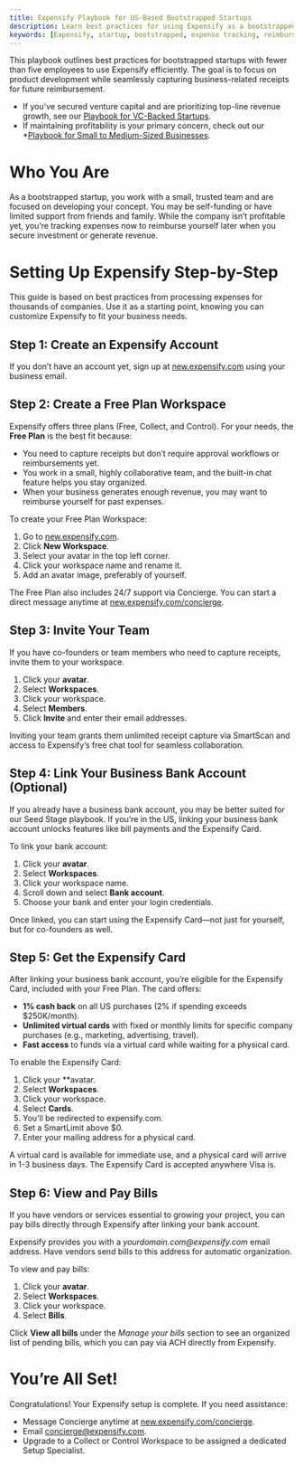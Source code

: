 ```yaml
---
title: Expensify Playbook for US-Based Bootstrapped Startups
description: Learn best practices for using Expensify as a bootstrapped startup with fewer than five employees.
keywords: [Expensify, startup, bootstrapped, expense tracking, reimbursement, workspace]
---
```

<div id="expensify-classic" markdown="1">
  
This playbook outlines best practices for bootstrapped startups with fewer than five employees to use Expensify efficiently. The goal is to focus on product development while seamlessly capturing business-related receipts for future reimbursement.

- If you've secured venture capital and are prioritizing top-line revenue growth, see our [Playbook for VC-Backed Startups](https://help.expensify.com/articles/playbooks/Expensify-Playbook-for-US-based-VC-Backed-Startups).
- If maintaining profitability is your primary concern, check out our *[Playbook for Small to Medium-Sized Businesses](https://help.expensify.com/articles/playbooks/Expensify-Playbook-for-Small-to-Medium-Sized-Businesses).

# Who You Are
As a bootstrapped startup, you work with a small, trusted team and are focused on developing your concept. You may be self-funding or have limited support from friends and family. While the company isn’t profitable yet, you’re tracking expenses now to reimburse yourself later when you secure investment or generate revenue.

# Setting Up Expensify Step-by-Step
This guide is based on best practices from processing expenses for thousands of companies. Use it as a starting point, knowing you can customize Expensify to fit your business needs.

## Step 1: Create an Expensify Account
If you don’t have an account yet, sign up at [new.expensify.com](https://new.expensify.com) using your business email.

## Step 2: Create a Free Plan Workspace
Expensify offers three plans (Free, Collect, and Control). For your needs, the **Free Plan** is the best fit because:

- You need to capture receipts but don’t require approval workflows or reimbursements yet.
- You work in a small, highly collaborative team, and the built-in chat feature helps you stay organized.
- When your business generates enough revenue, you may want to reimburse yourself for past expenses.

To create your Free Plan Workspace:

1. Go to [new.expensify.com](https://new.expensify.com).
2. Click **New Workspace**.
3. Select your avatar in the top left corner.
4. Click your workspace name and rename it.
5. Add an avatar image, preferably of yourself.

The Free Plan also includes 24/7 support via Concierge. You can start a direct message anytime at [new.expensify.com/concierge](https://new.expensify.com/concierge).

## Step 3: Invite Your Team
If you have co-founders or team members who need to capture receipts, invite them to your workspace.

1. Click your **avatar**.
2. Select **Workspaces**.
3. Click your workspace.
4. Select **Members**.
5. Click **Invite** and enter their email addresses.

Inviting your team grants them unlimited receipt capture via SmartScan and access to Expensify’s free chat tool for seamless collaboration.

## Step 4: Link Your Business Bank Account (Optional)
If you already have a business bank account, you may be better suited for our Seed Stage playbook. If you’re in the US, linking your business bank account unlocks features like bill payments and the Expensify Card.

To link your bank account:

1. Click your **avatar**.
2. Select **Workspaces**.
3. Click your workspace name.
4. Scroll down and select **Bank account**.
5. Choose your bank and enter your login credentials.

Once linked, you can start using the Expensify Card—not just for yourself, but for co-founders as well.

## Step 5: Get the Expensify Card
After linking your business bank account, you’re eligible for the Expensify Card, included with your Free Plan. The card offers:

- **1% cash back** on all US purchases (2% if spending exceeds $250K/month).
- **Unlimited virtual cards** with fixed or monthly limits for specific company purchases (e.g., marketing, advertising, travel).
- **Fast access** to funds via a virtual card while waiting for a physical card.

To enable the Expensify Card:

1. Click your **avata*r*.
2. Select **Workspaces**.
3. Click your workspace.
4. Select **Cards**.
5. You’ll be redirected to expensify.com.
6. Set a SmartLimit above $0.
7. Enter your mailing address for a physical card.

A virtual card is available for immediate use, and a physical card will arrive in 1-3 business days. The Expensify Card is accepted anywhere Visa is.

## Step 6: View and Pay Bills
If you have vendors or services essential to growing your project, you can pay bills directly through Expensify after linking your bank account.

Expensify provides you with a *_yourdomain.com@expensify.com_* email address. Have vendors send bills to this address for automatic organization.

To view and pay bills:

1. Click your **avatar**.
2. Select **Workspaces**.
3. Click your workspace.
4. Select **Bills**.

Click **View all bills** under the *Manage your bills* section to see an organized list of pending bills, which you can pay via ACH directly from Expensify.

# You’re All Set!
Congratulations! Your Expensify setup is complete. If you need assistance:

- Message Concierge anytime at [new.expensify.com/concierge](https://new.expensify.com/concierge).
- Email concierge@expensify.com.
- Upgrade to a Collect or Control Workspace to be assigned a dedicated Setup Specialist.

</div>
